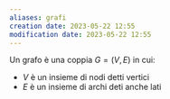 ```yaml
---
aliases: grafi
creation date: 2023-05-22 12:55
modification date: 2023-05-22 12:55
---
```


Un grafo è una coppia $G = (V, E)$ in cui:
- $V$ è un insieme di nodi detti vertici
- $E$ è un insieme di archi deti anche lati